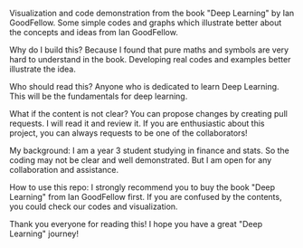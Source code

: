 Visualization and code demonstration from the book "Deep Learning" by Ian GoodFellow.
Some simple codes and graphs which illustrate better about the concepts and ideas from Ian GoodFellow.

Why do I build this?
Because I found that pure maths and symbols are very hard to understand in the book. Developing real codes and examples better illustrate the idea.

Who should read this?
Anyone who is dedicated to learn Deep Learning. This will be the fundamentals for deep learning.

What if the content is not clear?
You can propose changes by creating pull requests. I will read it and review it. If you are enthusiastic about this project, you can always requests to be one of the collaborators!

My background:
I am a year 3 student studying in finance and stats. So the coding may not be clear and well demonstrated. But I am open for any collaboration and assistance.

How to use this repo:
I strongly recommend you to buy the book "Deep Learning" from Ian GoodFellow first. If you are confused by the contents, you could check our codes and visualization.

Thank you everyone for reading this! I hope you have a great "Deep Learning" journey!
